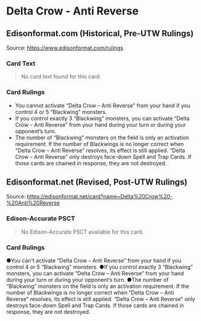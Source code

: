 # Delta Crow - Anti Reverse

## Edisonformat.com (Historical, Pre-UTW Rulings)

Source: https://www.edisonformat.com/rulings

### Card Text

> No card text found for this card.

### Card Rulings

*   You cannot activate “Delta Crow – Anti Reverse” from your hand if you control 4 or 5 “Blackwing” monsters.
*   If you control exactly 3 “Blackwing” monsters, you can activate “Delta Crow – Anti Reverse” from your hand during your turn or during your opponent’s turn.
*   The number of “Blackwing” monsters on the field is only an activation requirement. If the number of Blackwings is no longer correct when “Delta Crow – Anti Reverse” resolves, its effect is still applied. “Delta Crow – Anti Reverse” only destroys face-down Spell and Trap Cards. If those cards are chained in response, they are not destroyed.

## Edisonformat.net (Revised, Post-UTW Rulings)

Source: https://edisonformat.net/card?name=Delta%20Crow%20-%20Anti%20Reverse

### Edison-Accurate PSCT

> No Edison-Accurate PSCT available for this card.

### Card Rulings

●You can't activate “Delta Crow – Anti Reverse” from your hand if you control 4 or 5 “Blackwing” monsters.
●If you control exactly 3 “Blackwing” monsters, you can activate “Delta Crow – Anti Reverse” from your hand during your turn or during your opponent’s turn.
●The number of “Blackwing” monsters on the field is only an activation requirement. If the number of Blackwings is no longer correct when “Delta Crow – Anti Reverse” resolves, its effect is still applied. “Delta Crow – Anti Reverse” only destroys face-down Spell and Trap Cards. If those cards are chained in response, they are not destroyed.
            